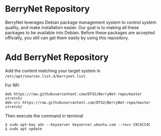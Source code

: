 # BerryNet Repository

BerryNet leverages Debian package management system to control system quality, and make installation easier. Our goal is to making all these packages to be available into Debian. Before these packages are accepted officially, you still can get them easily by using this repository.

# Add BerryNet Repository

Add the content matching your target system in `/etc/apt/sources.list.d/berrynet.list`.

For RPi

```
deb https://raw.githubusercontent.com/DT42/BerryNet-repo/master stretch/
deb-src https://raw.githubusercontent.com/DT42/BerryNet-repo/master stretch/
```

Then execute the command in terminal

```
$ sudo apt-key adv --keyserver keyserver.ubuntu.com --recv C0C4CC4C
$ sudo apt update
```
